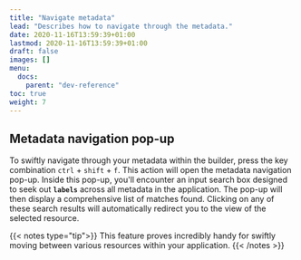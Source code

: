 ```yaml
---
title: "Navigate metadata"
lead: "Describes how to navigate through the metadata."
date: 2020-11-16T13:59:39+01:00
lastmod: 2020-11-16T13:59:39+01:00
draft: false
images: []
menu:
  docs:
    parent: "dev-reference"
toc: true
weight: 7
---
```


## **Metadata navigation pop-up**

To swiftly navigate through your metadata within the builder, press the key combination `ctrl` + `shift` + `f`. This action will open the metadata navigation pop-up. Inside this pop-up, you'll encounter an input search box designed to seek out **`labels`** across all metadata in the application. The pop-up will then display a comprehensive list of matches found. Clicking on any of these search results will automatically redirect you to the view of the selected resource.

{{< notes type="tip">}}
This feature proves incredibly handy for swiftly moving between various resources within your application.
{{< /notes >}}
